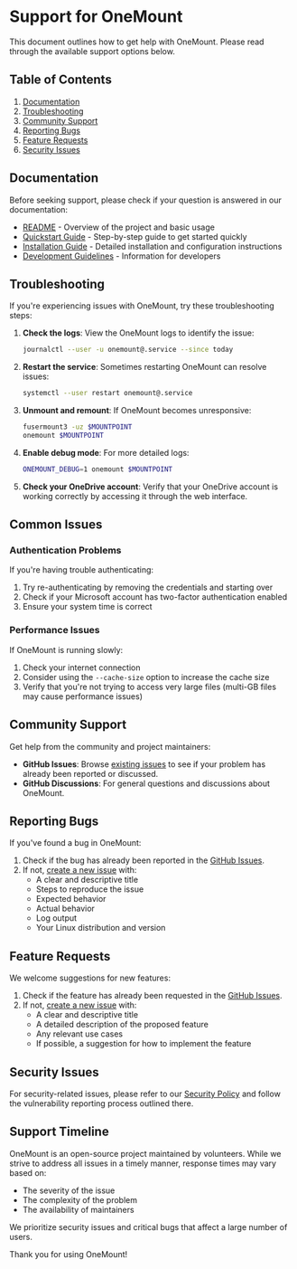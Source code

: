 # Support for OneMount

This document outlines how to get help with OneMount. Please read through the available support options below.

## Table of Contents

1. [Documentation](#documentation)
2. [Troubleshooting](#troubleshooting)
3. [Community Support](#community-support)
4. [Reporting Bugs](#reporting-bugs)
5. [Feature Requests](#feature-requests)
6. [Security Issues](#security-issues)

## Documentation

Before seeking support, please check if your question is answered in our documentation:

- [README](README.md) - Overview of the project and basic usage
- [Quickstart Guide](docs/quickstart-guide.md) - Step-by-step guide to get started quickly
- [Installation Guide](docs/installation-guide.md) - Detailed installation and configuration instructions
- [Development Guidelines](docs/DEVELOPMENT.md) - Information for developers

## Troubleshooting

If you're experiencing issues with OneMount, try these troubleshooting steps:

1. **Check the logs**: View the OneMount logs to identify the issue:
   ```bash
   journalctl --user -u onemount@.service --since today
   ```

2. **Restart the service**: Sometimes restarting OneMount can resolve issues:
   ```bash
   systemctl --user restart onemount@.service
   ```

3. **Unmount and remount**: If OneMount becomes unresponsive:
   ```bash
   fusermount3 -uz $MOUNTPOINT
   onemount $MOUNTPOINT
   ```

4. **Enable debug mode**: For more detailed logs:
   ```bash
   ONEMOUNT_DEBUG=1 onemount $MOUNTPOINT
   ```

5. **Check your OneDrive account**: Verify that your OneDrive account is working correctly by accessing it through the web interface.

## Common Issues

### Authentication Problems

If you're having trouble authenticating:
1. Try re-authenticating by removing the credentials and starting over
2. Check if your Microsoft account has two-factor authentication enabled
3. Ensure your system time is correct

### Performance Issues

If OneMount is running slowly:
1. Check your internet connection
2. Consider using the `--cache-size` option to increase the cache size
3. Verify that you're not trying to access very large files (multi-GB files may cause performance issues)

## Community Support

Get help from the community and project maintainers:

- **GitHub Issues**: Browse [existing issues](https://github.com/bcherrington/OneMount/issues) to see if your problem has already been reported or discussed.
- **GitHub Discussions**: For general questions and discussions about OneMount.

## Reporting Bugs

If you've found a bug in OneMount:

1. Check if the bug has already been reported in the [GitHub Issues](https://github.com/bcherrington/OneMount/issues).
2. If not, [create a new issue](https://github.com/bcherrington/OneMount/issues/new) with:
   - A clear and descriptive title
   - Steps to reproduce the issue
   - Expected behavior
   - Actual behavior
   - Log output
   - Your Linux distribution and version

## Feature Requests

We welcome suggestions for new features:

1. Check if the feature has already been requested in the [GitHub Issues](https://github.com/bcherrington/OneMount/issues).
2. If not, [create a new issue](https://github.com/bcherrington/OneMount/issues/new) with:
   - A clear and descriptive title
   - A detailed description of the proposed feature
   - Any relevant use cases
   - If possible, a suggestion for how to implement the feature

## Security Issues

For security-related issues, please refer to our [Security Policy](SECURITY.md) and follow the vulnerability reporting process outlined there.

## Support Timeline

OneMount is an open-source project maintained by volunteers. While we strive to address all issues in a timely manner, response times may vary based on:

- The severity of the issue
- The complexity of the problem
- The availability of maintainers

We prioritize security issues and critical bugs that affect a large number of users.

Thank you for using OneMount!
